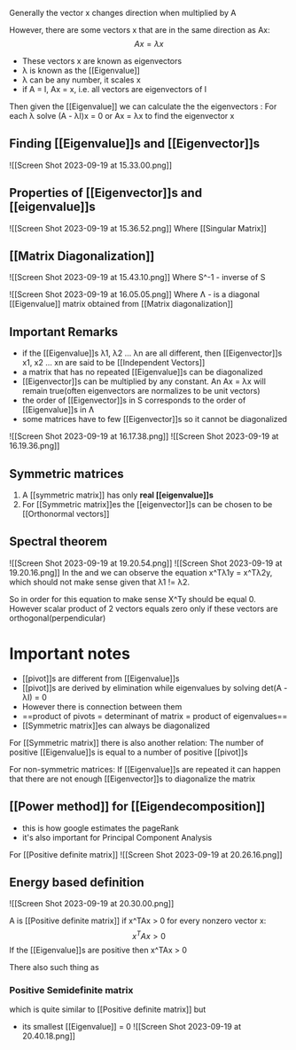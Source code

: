 Generally the vector x changes direction when multiplied by A

However, there are some vectors x that are in the same direction as Ax:
$$ Ax = λx $$
-  These vectors x are known as eigenvectors
- λ is known as the [[Eigenvalue]] 
- λ can be any number, it scales x
- if A = I, Ax = x, i.e. all vectors are eigenvectors of I


Then given the [[Eigenvalue]] we can calculate the the eigenvectors :
For each λ solve (A - λI)x = 0 or Ax = λx to find the eigenvector x

## Finding [[Eigenvalue]]s and [[Eigenvector]]s

![[Screen Shot 2023-09-19 at 15.33.00.png]]

## Properties of [[Eigenvector]]s and [[eigenvalue]]s
![[Screen Shot 2023-09-19 at 15.36.52.png]]
Where [[Singular Matrix]] 

## [[Matrix Diagonalization]]
![[Screen Shot 2023-09-19 at 15.43.10.png]]
Where S^-1 - inverse of S

![[Screen Shot 2023-09-19 at 16.05.05.png]]
Where Ʌ - is a diagonal [[Eigenvalue]] matrix obtained from [[Matrix diagonalization]]
## Important Remarks
- if the [[Eigenvalue]]s λ1, λ2 ... λn are all different, then [[Eigenvector]]s x1, x2 ... xn are said to be [[Independent Vectors]]
- a matrix that has no repeated [[Eigenvalue]]s can be diagonalized
- [[Eigenvector]]s can be multiplied by any constant. An Ax = λx will remain true(often eigenvectors are normalizes to be unit vectors)
- the order of [[Eigenvector]]s in S corresponds to the order of [[Eigenvalue]]s in Ʌ
- some matrices have to few [[Eigenvector]]s so it cannot be diagonalized


![[Screen Shot 2023-09-19 at 16.17.38.png]]
![[Screen Shot 2023-09-19 at 16.19.36.png]]

## Symmetric matrices
1) A [[symmetric matrix]] has only **real [[eigenvalue]]s**
2) For [[Symmetric matrix]]es the [[eigenvector]]s can be chosen to be [[Orthonormal vectors]]
 
## Spectral theorem
![[Screen Shot 2023-09-19 at 19.20.54.png]] 
![[Screen Shot 2023-09-19 at 19.20.16.png]]
In the and we can observe the equation x^Tλ1y = x^Tλ2y, which should not make sense given that λ1 != λ2.

So in order for this equation to make sense X^Ty should be equal 0.
However scalar product of 2 vectors equals zero only if these vectors are orthogonal(perpendicular)


# Important notes
- [[pivot]]s are different from [[Eigenvalue]]s
- [[pivot]]s are derived by elimination while eigenvalues by solving det(A - λI) = 0
- However there is connection between them
- ==product of pivots = determinant of matrix = product of eigenvalues==
- [[Symmetric matrix]]es can always be diagonalized

For [[Symmetric matrix]] there is also another relation:
The number of positive [[Eigenvalue]]s is equal to a number of positive [[pivot]]s

For non-symmetric matrices:
If [[Eigenvalue]]s are repeated it can happen that there are not enough [[Eigenvector]]s to diagonalize the matrix


## [[Power method]] for [[Eigendecomposition]]
- this is how google estimates the pageRank
- it's also important for Principal Component Analysis

For [[Positive definite matrix]]
![[Screen Shot 2023-09-19 at 20.26.16.png]]
## Energy based definition
![[Screen Shot 2023-09-19 at 20.30.00.png]]

A is [[Positive definite matrix]] if x^TAx > 0 for every nonzero vector x:
$$ x^TAx > 0 $$
If the [[Eigenvalue]]s are positive then x^TAx > 0

There also such thing as 
### Positive Semidefinite matrix
which is quite similar to [[Positive definite matrix]] but 
- its smallest [[Eigenvalue]] = 0
![[Screen Shot 2023-09-19 at 20.40.18.png]]


